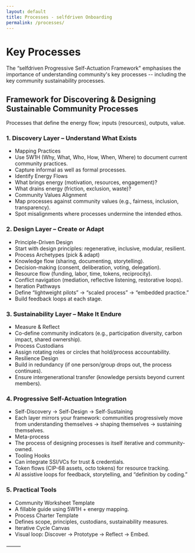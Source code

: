 ```yaml
---
layout: default
title: Processes - selfdriven Onboarding
permalink: /processes/
---
```


# Key Processes

The “selfdriven Progressive Self-Actuation Framework" emphasises the importance of understanding community's key processes -- including the key community sustainability processes.

## Framework for Discovering & Designing Sustainable Community Processes

Processes that define the energy flow; inputs (resources), outputs, value.

### 1. Discovery Layer – Understand What Exists

- Mapping Practices
- Use 5W1H (Why, What, Who, How, When, Where) to document current community practices.
- Capture informal as well as formal processes.
- Identify Energy Flows
- What brings energy (motivation, resources, engagement)?
- What drains energy (friction, exclusion, waste)?
- Community Values Alignment
- Map processes against community values (e.g., fairness, inclusion, transparency).
- Spot misalignments where processes undermine the intended ethos.

### 2. Design Layer – Create or Adapt

- Principle-Driven Design
- Start with design principles: regenerative, inclusive, modular, resilient.
- Process Archetypes (pick & adapt)
- Knowledge flow (sharing, documenting, storytelling).
- Decision-making (consent, deliberation, voting, delegation).
- Resource flow (funding, labor, time, tokens, reciprocity).
- Conflict navigation (mediation, reflective listening, restorative loops).
- Iteration Pathways
- Define “lightweight pilots” → “scaled process” → “embedded practice.”
- Build feedback loops at each stage.

### 3. Sustainability Layer – Make It Endure

- Measure & Reflect
- Co-define community indicators (e.g., participation diversity, carbon impact, shared ownership).
- Process Custodians
- Assign rotating roles or circles that hold/process accountability.
- Resilience Design
- Build in redundancy (if one person/group drops out, the process continues).
- Ensure intergenerational transfer (knowledge persists beyond current members).

### 4. Progressive Self-Actuation Integration
- Self-Discovery → Self-Design → Self-Sustaining
- Each layer mirrors your framework: communities progressively move from understanding themselves → shaping themselves → sustaining themselves.
- Meta-process
- The process of designing processes is itself iterative and community-owned.
- Tooling Hooks
- Can integrate SSI/VCs for trust & credentials.
- Token flows (CIP-68 assets, octo tokens) for resource tracking.
- AI assistive loops for feedback, storytelling, and “definition by coding.”

### 5. Practical Tools
- Community Worksheet Template
- A fillable guide using 5W1H + energy mapping.
- Process Charter Template
- Defines scope, principles, custodians, sustainability measures.
- Iterative Cycle Canvas
- Visual loop: Discover → Prototype → Reflect → Embed.

⸻
